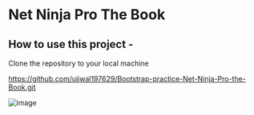 # Net Ninja Pro The Book




## How to use this project -

Clone the repository to your local machine 

https://github.com/ujjwal197629/Bootstrap-practice-Net-Ninja-Pro-the-Book.git





![image](https://github.com/ujjwal197629/Bootstrap-practice-Net-Ninja-Pro-the-Book/assets/129583515/46ecc24a-c4ef-4bac-9731-3079d011db37)








